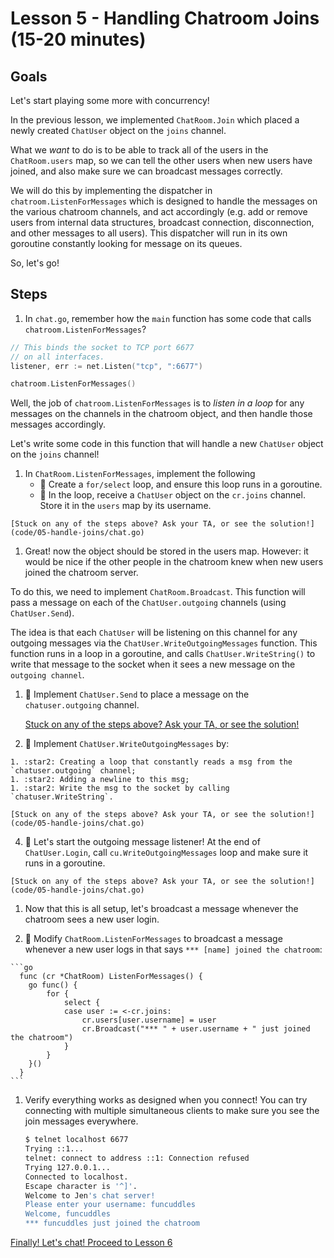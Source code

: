 # Lesson 5 - Handling Chatroom Joins (15-20 minutes)

## Goals

Let's start playing some more with concurrency! 

In the previous lesson, we implemented `ChatRoom.Join` which placed a newly created
`ChatUser` object on the `joins` channel. 

What we *want* to do is to be able to track all of the users in the `ChatRoom.users`
map, so we can tell the other users when new users have joined, and also make sure
we can broadcast messages correctly.

We will do this by implementing the dispatcher in `chatroom.ListenForMessages` 
which is designed to handle the messages on the various chatroom channels,
and act accordingly (e.g. add or remove users from internal data structures, broadcast
connection, disconnection, and other messages to all users). This dispatcher
will run in its own goroutine constantly looking for message on its queues.

So, let's go!

## Steps


1. In `chat.go`, remember how the `main` function has some code that calls 
`chatroom.ListenForMessages`?

  ```go
  // This binds the socket to TCP port 6677
  // on all interfaces.
  listener, err := net.Listen("tcp", ":6677")

  chatroom.ListenForMessages()
  ```

  Well, the job of `chatroom.ListenForMessages` is to _listen in a loop_ for any messages on the channels in the chatroom
  object, and then handle those messages accordingly.

  Let's write some code in this function that will handle a new `ChatUser` object on the
  `joins` channel!

  1. In `ChatRoom.ListenForMessages`, implement the following
      * :star2: Create a `for/select` loop, and ensure this loop runs in a goroutine.
      * :star2: In the loop, receive a `ChatUser` object on the `cr.joins` channel. Store it in the `users` map by its username.
   
    [Stuck on any of the steps above? Ask your TA, or see the solution!](code/05-handle-joins/chat.go)

1. Great! now the object should be stored in the users map. However: it would
  be nice if the other people in the chatroom knew when new users joined the chatroom server.

  To do this, we need to implement `ChatRoom.Broadcast`.  This function will 
  pass a message on each of the `ChatUser.outgoing` channels (using `ChatUser.Send`).  
  
  The idea is that each `ChatUser` will be listening on this channel for any outgoing messages  via the `ChatUser.WriteOutgoingMessages` 
  function. This function  runs in a loop in a goroutine, and calls `ChatUser.WriteString()` to write that message to the socket when it sees a new message on the `outgoing channel`.

  1. :star2: Implement `ChatUser.Send` to place a message on the `chatuser.outgoing` channel.
    
     [Stuck on any of the steps above? Ask your TA, or see the solution!](code/05-handle-joins/chat.go)

  1. :star2: Implement `ChatUser.WriteOutgoingMessages` by: 

    1. :star2: Creating a loop that constantly reads a msg from the `chatuser.outgoing` channel; 
    1. :star2: Adding a newline to this msg;
    1. :star2: Write the msg to the socket by calling `chatuser.WriteString`.

    [Stuck on any of the steps above? Ask your TA, or see the solution!](code/05-handle-joins/chat.go)
  
  4. :star2: Let's start the outgoing message listener! At the end of `ChatUser.Login`, call `cu.WriteOutgoingMessages` loop and make 
  sure it runs in a goroutine.

    [Stuck on any of the steps above? Ask your TA, or see the solution!](code/05-handle-joins/chat.go)

1. Now that this is all setup, let's broadcast a message whenever the chatroom
sees a new user login.

  1. :star2: Modify `ChatRoom.ListenForMessages` to broadcast a message whenever
  a new user logs in that says `*** [name] joined the chatroom`:  

    ```go
      func (cr *ChatRoom) ListenForMessages() {
      	go func() {
      		for {
      			select {
      			case user := <-cr.joins:
      				cr.users[user.username] = user
      				cr.Broadcast("*** " + user.username + " just joined the chatroom")
      			}
      		}
      	}()
      }
    ```

1. Verify everything works as designed when you connect! You can 
try connecting with multiple simultaneous clients to make sure you see the join messages everywhere.


    ```bash
    $ telnet localhost 6677                                                                                                                      ~ 1 ↵
    Trying ::1...
    telnet: connect to address ::1: Connection refused
    Trying 127.0.0.1...
    Connected to localhost.
    Escape character is '^]'.
    Welcome to Jen's chat server!
    Please enter your username: funcuddles
    Welcome, funcuddles
    *** funcuddles just joined the chatroom
    ```

[Finally! Let's chat!  Proceed to Lesson 6](06-broadcast-msgs.md)
